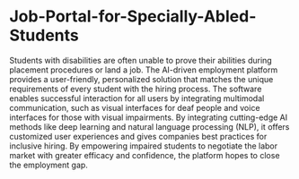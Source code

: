 # Job-Portal-for-Specially-Abled-Students
Students with disabilities are often unable to prove their abilities during placement procedures or land a job. The AI-driven employment platform provides a user-friendly, personalized solution that matches the unique requirements of every student with the hiring process. The software enables successful interaction for all users by integrating multimodal communication, such as visual interfaces for deaf people and voice interfaces for those with visual impairments. By integrating cutting-edge AI methods like deep learning and natural language processing (NLP), it offers customized user experiences and gives companies best practices for inclusive hiring. By empowering impaired students to negotiate the labor market with greater efficacy and confidence, the platform hopes to close the employment gap.
